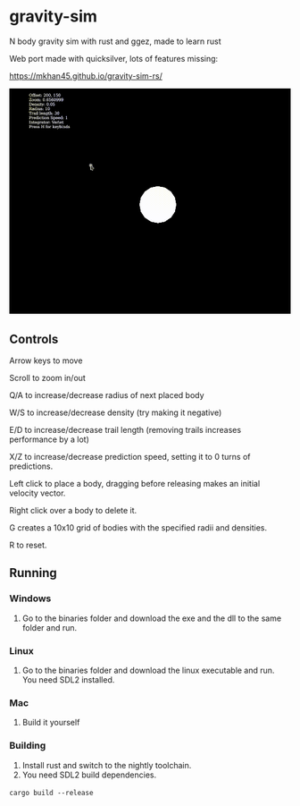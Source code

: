 # gravity-sim
N body gravity sim with rust and ggez, made to learn rust

Web port made with quicksilver, lots of features missing:

https://mkhan45.github.io/gravity-sim-rs/

![](preview_new.gif)


## Controls

Arrow keys to move

Scroll to zoom in/out

Q/A to increase/decrease radius of next placed body

W/S to increase/decrease density (try making it negative)

E/D to increase/decrease trail length (removing trails increases performance by a lot)

X/Z to increase/decrease prediction speed, setting it to 0 turns of predictions.

Left click to place a body, dragging before releasing makes an initial velocity vector.

Right click over a body to delete it.

G creates a 10x10 grid of bodies with the specified radii and densities.

R to reset.

## Running

### Windows
1. Go to the binaries folder and download the exe and the dll to the same folder and run.

### Linux
1. Go to the binaries folder and download the linux executable and run. You need SDL2 installed.

### Mac
1. Build it yourself 

### Building
1. Install rust and switch to the nightly toolchain. 
2. You need SDL2 build dependencies.

``` cargo build --release ```
